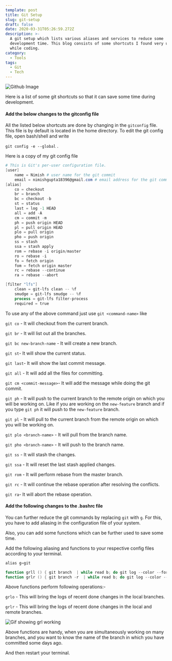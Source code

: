 ```yaml
---
template: post
title: Git Setup
slug: git-setup
draft: false
date: 2020-03-31T05:26:59.272Z
description: >-
  A git setup which lists various aliases and services to reduce some
  development time. This blog consists of some shortcuts I found very useful
  while coding.
category:
  - Tools
tags:
  - Git
  - Tech
---
```


![Github Image](/media/brina-blum-bb_x4jgsqim-unsplash.jpg)

Here is a list of some git shortcuts so that it can save some time during development.

#### Add the below changes to the gitconfig file

All the listed below shortcuts are done by changing in the `gitconfig` file. This file is by default is located in the home directory. To edit the git config file, open bash/shell and write

`git config -e --global` .

Here is a copy of my git config file

```powershell
# This is Git's per-user configuration file.
[user]
	name = Nimish # user name for the git commit
	email = nimishgupta18396@gmail.com # email address for the git commit
[alias]
	co = checkout
	br = branch
	bc = checkout -b
	st = status
	last = log -1 HEAD
	all = add -A
	cm = commit -m
	ph = push origin HEAD
    pl = pull origin HEAD
	plo = pull origin
	pho = push origin
    ss = stash
    ssa = stash apply
	rom = rebase -i origin/master
	ro = rebase -i
	fo = fetch origin
	fom = fetch origin master
    rc = rebase --continue
	ra = rebase --abort

[filter "lfs"]
	clean = git-lfs clean -- %f
	smudge = git-lfs smudge -- %f
	process = git-lfs filter-process
	required = true
```

To use any of the above command just use `git <command-name>` like

`git co` - It will checkout from the current branch.

`git br` - It will list out all the branches.

`git bc new-branch-name` - It will create a new branch.

`git st`- It will show the current status.

`git last`- It will show the last commit message.

`git all` - It will add all the files for committing.

`git cm <commit-message>`- It will add the message while doing the git commit.

`git ph` - It will push to the current branch to the remote origin on which you will be working on. Like if you are working on the `new-feature` branch and if you type `git ph` it will push to the `new-feature` branch.

`git pl` - It will pull to the current branch from the remote origin on which you will be working on.

`git plo <branch-name>` - It will pull from the branch name.

`git pho <branch-name>` - It will push to the branch name.

`git ss` - It will stash the changes.

`git ssa` - It will reset the last stash applied changes.

`git rom` - It will perform rebase from the master branch.

`git rc` - It will continue the rebase operation after resolving the conflicts.

`git ra`- It will abort the rebase operation.

#### Add the following changes to the .bashrc file

You can further reduce the git commands by replacing `git` with `g`. For this, you have to add aliasing in the configuration file of your system.

Also, you can add some functions which can be further used to save some time.

Add the following aliasing and functions to your respective config files according to your terminal.

```powershell
alias g=git

function grll () { git branch  | while read b; do git log --color --format="%ci _%C(magenta)%cr %C(bold cyan)$b%Creset %s %C(bold blue)<%an>%Creset" $b | head -n 1; done | sort -r | cut -d_ -f2- | sed 's;origin/;;g' }
function grlr () { git branch -r  | while read b; do git log --color --format="%ci _%C(magenta)%cr %C(bold cyan)$b%Creset %s %C(bold blue)<%an>%Creset" $b | head -n 1; done | sort -r | cut -d_ -f2- | sed 's;origin/;;g' }
```

Above functions perform following operations:-

`grlo` - This will bring the logs of recent done changes in the local branches.

`grlr` - This will bring the logs of recent done changes in the local and remote branches.

![Gif showing grl working](/media/grl.gif)

Above functions are handy, when you are simultaneously working on many branches, and you want to know the name of the branch in which you have committed some days ago.

And then restart your terminal.
